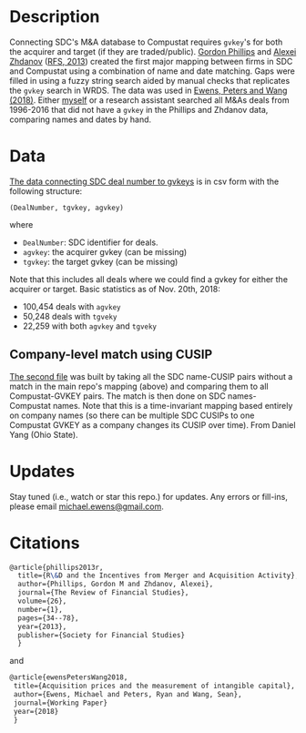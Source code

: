 # Description

Connecting SDC's M&A database to Compustat requires `gvkey`'s for both the acquirer and target (if they are traded/public). [Gordon Phillips](http://www.tuck.dartmouth.edu/faculty/faculty-directory/gordon-phillips) and [Alexei Zhdanov](https://sites.psu.edu/auz15/) ([RFS, 2013](https://academic.oup.com/rfs/article/26/1/34/1593273)) created the first major mapping between firms in SDC and Compustat using a combination of name and date matching.  Gaps were filled in using a fuzzy string search aided by manual checks that replicates the `gvkey` search in WRDS.  The data was used in [Ewens, Peters and Wang (2018)](https://papers.ssrn.com/sol3/papers.cfm?abstract_id=3287437). Either [myself](https://ewens.caltech.edu/) or a research assistant searched all M&As deals from 1996-2016 that did not have a `gvkey` in the Phillips and Zhdanov data, comparing names and dates by hand.

# Data

[The data connecting SDC deal number to gvkeys](https://github.com/michaelewens/sdc_ma_gvkeys/blob/master/dealnum_to_gvkey.csv) is in csv form with the following structure:

`(DealNumber, tgvkey, agvkey)`

where 

* `DealNumber`: SDC identifier for deals.  
* `agvkey`: the acquirer gvkey (can be missing)
* `tgvkey`: the target gvkey (can be missing)

Note that this includes all deals where we could find a gvkey for either the acquirer or target.  Basic statistics as of Nov. 20th, 2018:

* 100,454 deals with `agvkey`
* 50,248 deals with `tgveky`
* 22,259 with both `agvkey` and `tgveky`

## Company-level match using CUSIP

[The second file](https://github.com/michaelewens/SDC-to-Compustat-Mapping/blob/master/sdc_compustat_cusip_gvkey.csv) was built by taking all the SDC name-CUSIP pairs without a match in the main repo's mapping (above) and comparing them to all Compustat-GVKEY pairs. The match is then done on SDC names-Compustat names. Note that this is a time-invariant mapping based entirely on company names (so there can be multiple SDC CUSIPs to one Compustat GVKEY as a company changes its CUSIP over time). From Daniel Yang (Ohio State).

# Updates

Stay tuned (i.e., watch or star this repo.) for updates.  Any errors or fill-ins, please email michael.ewens@gmail.com.

# Citations

```Latex
@article{phillips2013r,
  title={R\&D and the Incentives from Merger and Acquisition Activity},
  author={Phillips, Gordon M and Zhdanov, Alexei},
  journal={The Review of Financial Studies},
  volume={26},
  number={1},
  pages={34--78},
  year={2013},
  publisher={Society for Financial Studies}
  }
```

and

```Latex
@article{ewensPetersWang2018,
 title={Acquisition prices and the measurement of intangible capital},
 author={Ewens, Michael and Peters, Ryan and Wang, Sean},
 journal={Working Paper}
 year={2018}
 }
```
